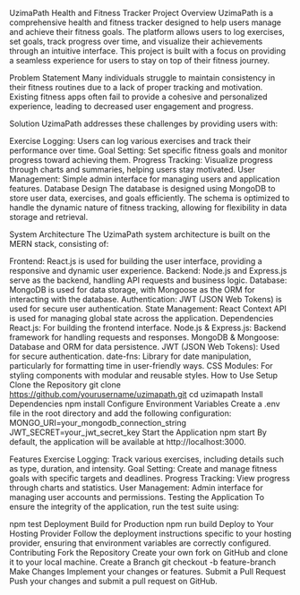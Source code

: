 UzimaPath Health and Fitness Tracker
Project Overview
UzimaPath is a comprehensive health and fitness tracker designed to help users manage and achieve their fitness goals. The platform allows users to log exercises, set goals, track progress over time, and visualize their achievements through an intuitive interface. This project is built with a focus on providing a seamless experience for users to stay on top of their fitness journey.

Problem Statement
Many individuals struggle to maintain consistency in their fitness routines due to a lack of proper tracking and motivation. Existing fitness apps often fail to provide a cohesive and personalized experience, leading to decreased user engagement and progress.

Solution
UzimaPath addresses these challenges by providing users with:

Exercise Logging: Users can log various exercises and track their performance over time.
Goal Setting: Set specific fitness goals and monitor progress toward achieving them.
Progress Tracking: Visualize progress through charts and summaries, helping users stay motivated.
User Management: Simple admin interface for managing users and application features.
Database Design
The database is designed using MongoDB to store user data, exercises, and goals efficiently. The schema is optimized to handle the dynamic nature of fitness tracking, allowing for flexibility in data storage and retrieval.

System Architecture
The UzimaPath system architecture is built on the MERN stack, consisting of:

Frontend: React.js is used for building the user interface, providing a responsive and dynamic user experience.
Backend: Node.js and Express.js serve as the backend, handling API requests and business logic.
Database: MongoDB is used for data storage, with Mongoose as the ORM for interacting with the database.
Authentication: JWT (JSON Web Tokens) is used for secure user authentication.
State Management: React Context API is used for managing global state across the application.
Dependencies
React.js: For building the frontend interface.
Node.js & Express.js: Backend framework for handling requests and responses.
MongoDB & Mongoose: Database and ORM for data persistence.
JWT (JSON Web Tokens): Used for secure authentication.
date-fns: Library for date manipulation, particularly for formatting time in user-friendly ways.
CSS Modules: For styling components with modular and reusable styles.
How to Use
Setup
Clone the Repository
git clone https://github.com/yourusername/uzimapath.git
cd uzimapath
Install Dependencies
npm install
Configure Environment Variables Create a .env file in the root directory and add the following configuration:
MONGO_URI=your_mongodb_connection_string
JWT_SECRET=your_jwt_secret_key
Start the Application
npm start
By default, the application will be available at http://localhost:3000.

Features
Exercise Logging: Track various exercises, including details such as type, duration, and intensity.
Goal Setting: Create and manage fitness goals with specific targets and deadlines.
Progress Tracking: View progress through charts and statistics.
User Management: Admin interface for managing user accounts and permissions.
Testing the Application
To ensure the integrity of the application, run the test suite using:

npm test
Deployment
Build for Production
npm run build
Deploy to Your Hosting Provider Follow the deployment instructions specific to your hosting provider, ensuring that environment variables are correctly configured.
Contributing
Fork the Repository Create your own fork on GitHub and clone it to your local machine.
Create a Branch
git checkout -b feature-branch
Make Changes Implement your changes or features.
Submit a Pull Request Push your changes and submit a pull request on GitHub.
